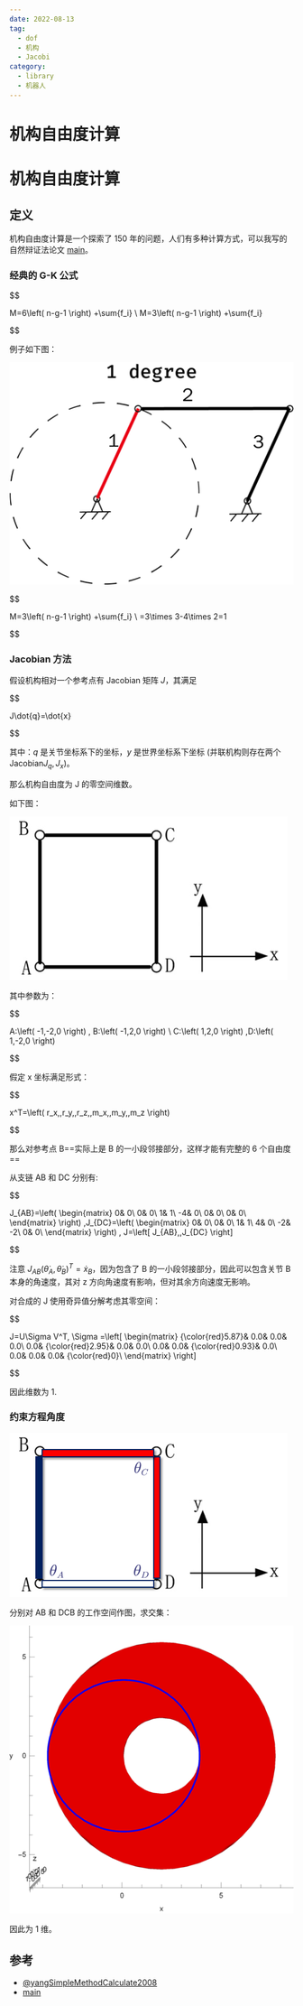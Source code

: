 ```yaml
---
date: 2022-08-13
tag:
  - dof
  - 机构
  - Jacobi
category:
  - library
  - 机器人
---
```


# 机构自由度计算

# 机构自由度计算


## 定义

机构自由度计算是一个探索了 150 年的问题，人们有多种计算方式，可以我写的自然辩证法论文 [main](./../tool/tex/assets/TeXSource/main.pdf)。

### 经典的 G-K 公式


$$

M=6\left( n-g-1 \right) +\sum{f_i}
\\
M=3\left( n-g-1 \right) +\sum{f_i}

$$


例子如下图：

![image-20211021205906818](./assets/image-20211021205906818.png)

$$

M=3\left( n-g-1 \right) +\sum{f_i}
\\
=3\times 3-4\times 2=1

$$


### Jacobian 方法

假设机构相对一个参考点有 Jacobian 矩阵 $J$，其满足

$$

J\dot{q}=\dot{x}

$$

其中：$q$ 是关节坐标系下的坐标，$y$ 是世界坐标系下坐标 (并联机构则存在两个 Jacobian$J_q,J_x$)。

那么机构自由度为 J 的零空间维数。

如下图：

![image-20211021210157405](./assets/image-20211021210157405.png)

其中参数为：

$$

A:\left( -1,-2,0 \right) , B:\left( -1,2,0 \right)
\\
C:\left( 1,2,0 \right) ,D:\left( 1,-2,0 \right)

$$

假定 x 坐标满足形式：

$$

x^T=\left( r_x\,\,r_y\,\,r_z\,\,m_x\,\,m_y\,\,m_z \right)

$$

那么对参考点 B==实际上是 B 的一小段邻接部分，这样才能有完整的 6 个自由度==

从支链 AB 和 DC 分别有:

$$

J_{AB}=\left( \begin{matrix}
	0&		0\\
	0&		0\\
	1&		1\\
	-4&		0\\
	0&		0\\
	0&		0\\
\end{matrix} \right) ,J_{DC}=\left( \begin{matrix}
	0&		0\\
	0&		0\\
	1&		1\\
	4&		0\\
	-2&		-2\\
	0&		0\\
\end{matrix} \right) , J=\left[ J_{AB}\,\,J_{DC} \right]

$$

注意 $J_{AB}(\dot\theta_A, \dot\theta_B)^T=\dot x_B$，因为包含了 B 的一小段邻接部分，因此可以包含关节 B 本身的角速度，其对 z 方向角速度有影响，但对其余方向速度无影响。

对合成的 J 使用奇异值分解考虑其零空间：

$$

J=U\Sigma V^T, \Sigma =\left[ \begin{matrix}
	{\color{red}5.87}&		0.0&		0.0&		0.0\\
	0.0&		{\color{red}2.95}&		0.0&		0.0\\
	0.0&		0.0&		{\color{red}0.93}&		0.0\\
	0.0&		0.0&		0.0&		{\color{red}0}\\
\end{matrix} \right]

$$

因此维数为 1.

### 约束方程角度

![image-20211021210729969](./assets/image-20211021210729969.png)

分别对 AB 和 DCB 的工作空间作图，求交集：

![image-20211021210752136](./assets/image-20211021210752136.png)

因此为 1 维。

## 参考

- [@yangSimpleMethodCalculate2008](.//)
- [main](./../tool/tex/assets/TeXSource/main.pdf)
